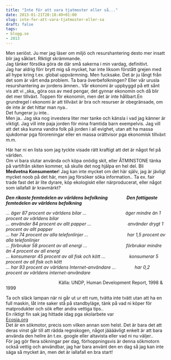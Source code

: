 ```yaml
---
title: "Inte för att vara tjatmoster eller så..."
date: 2013-01-21T20:18:49+01:00
slug: inte-for-att-vara-tjatmoster-eller-sa
draft: false
tags:
- blogg.se
- 2013
---
```

Men seriöst. Ju mer jag läser om miljö och resurshantering desto mer insatt blir jag såklart. RIktigt skrämmande.  
Jag tänker försöka göra de där små sakerna i min vardag, definitivt.  
Jag har aldrig förr brytt mig så mycket, har inte liksom förstått grejen med all hype kring t.ex. global uppvärmning. Men fucksake. Det är ju långt från det som är vårt enda problem. Ta bara överbefolkningen? Eller vår urusla resurshantering av jordens ämnen.. Vår ekonomi är uppbyggd på ett sånt vis att vi \_ska\_ göra oss av med pengar, det gynnar ekonomin och då blir det mer tillväxt. Toppen för ekonomin, men det är inte hållbart.En grundregel i ekonomi är att tillväxt är bra och resurser är obegränsade, om de inte är det hittar man nya..  
Det fungerar ju inte..  
Men ja.. Jag ska nog investera liter mer tanke och känsla i vad jag känner är viktigt. Jag vill inte paja jorden för mina framtida barn exempelvis. Jag vill att det ska kunna vandra folk på jorden i all evighet, utan att ha massa sjukdomar pga föroreningar eller en massa orättvisor pga ekonomisk tillväxt m.m.  
  
Här har ni en lista som jag tyckte visade rätt kraftigt att det är något fel på världen.  
Om vi bara slutar använda och köpa onödig skit, eller ÅTMINSTONE tänka på vartifrån skiten kommer, så skulle det nog hjälpa en hel del. Bli **Medvetna Konsumenter**! Jag kan inte mycket om det här själv, jag är jävligt mycket noob på det här, men jag försöker söka information.. Ta ex. fair trade fast det är lite dyrare, köp ekologiskt eller närproducerat, eller något som iallafall är kravmärkt?  
  
  
  
_**Den rikaste femtedelen av världens befolkning**               **Den fattigaste femtedelen av världens befolkning**_  
  
_... äger 87 procent av världens bilar ...                               äger mindre än 1 procent av världens bilar_  
_... använder 84 procent av allt papper ...                             använder drygt 1 procent av allt papper_  
_... har 74 procent av alla telefonlinjer ...                               har 1,5 procent av alla telefonlinjer_  
_... förbrukar 58 procent av all energi ...                               förbrukar mindre än 4 procent av all energi_  
_... konsumerar 45 procent av all fisk och kött ...                   konsumerar 5 procent av all fisk och kött_  
_... har 93 procent av världens Internet-användare ...               har 0,2 procent av världens internet-användare_  
  
  
                                          Källa: UNDP, Human Development Report, 1998 & 1999  
  
  
  
Ta och släck lampan när ni går ut ur ett rum, tvätta inte tvätt utan att ha en full maskin, låt inte saker stå på standbyläge, tänk på vad ni köper för matprodukter och sök efter andra vettiga tips..  
En riktigt fin sak jag hittade idag pga skolarbete var  
[Ecosia.org](http://ecosia.org/)  
Det är en sökmotor, precis som vilken annan som helst. Det är bara det att deras vinst går till att rädda regnskogen, något jäääävligt enkelt är att bara använda den hellre än t.ex. google eller altavista eller vad ni nu väljer..  
För jag gör flera sökningar per dag, förhoppningsvis är denna sökmotorn också vettig och användbar, jag har bara använt den en dag så jag kan inte säga så mycket än, men det är iallafall en bra start!